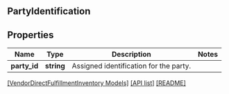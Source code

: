 ## PartyIdentification

## Properties

Name | Type | Description | Notes
------------ | ------------- | ------------- | -------------
**party_id** | **string** | Assigned identification for the party. |

[[VendorDirectFulfillmentInventory Models]](../) [[API list]](../../Api) [[README]](../../../README.md)
